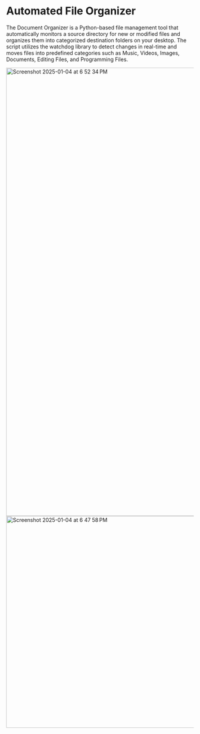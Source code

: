 # Automated File Organizer
The Document Organizer is a Python-based file management tool that automatically monitors a source directory for new or modified files and organizes them into categorized destination folders on your desktop. The script utilizes the watchdog library to detect changes in real-time and moves files into predefined categories such as Music, Videos, Images, Documents, Editing Files, and Programming Files.

<img width="1200" alt="Screenshot 2025-01-04 at 6 52 34 PM" src="https://github.com/user-attachments/assets/5e7323c0-6928-4ef1-800c-bd64158308ff" />


<img width="567" alt="Screenshot 2025-01-04 at 6 47 58 PM" src="https://github.com/user-attachments/assets/119b3099-d9ca-4ee5-88a3-642f9be9027b" />
